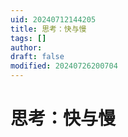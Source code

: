 ```yaml
---
uid: 20240712144205
title: 思考：快与慢
tags: []
author: 
draft: false
modified: 20240726200704
---
```


# 思考：快与慢